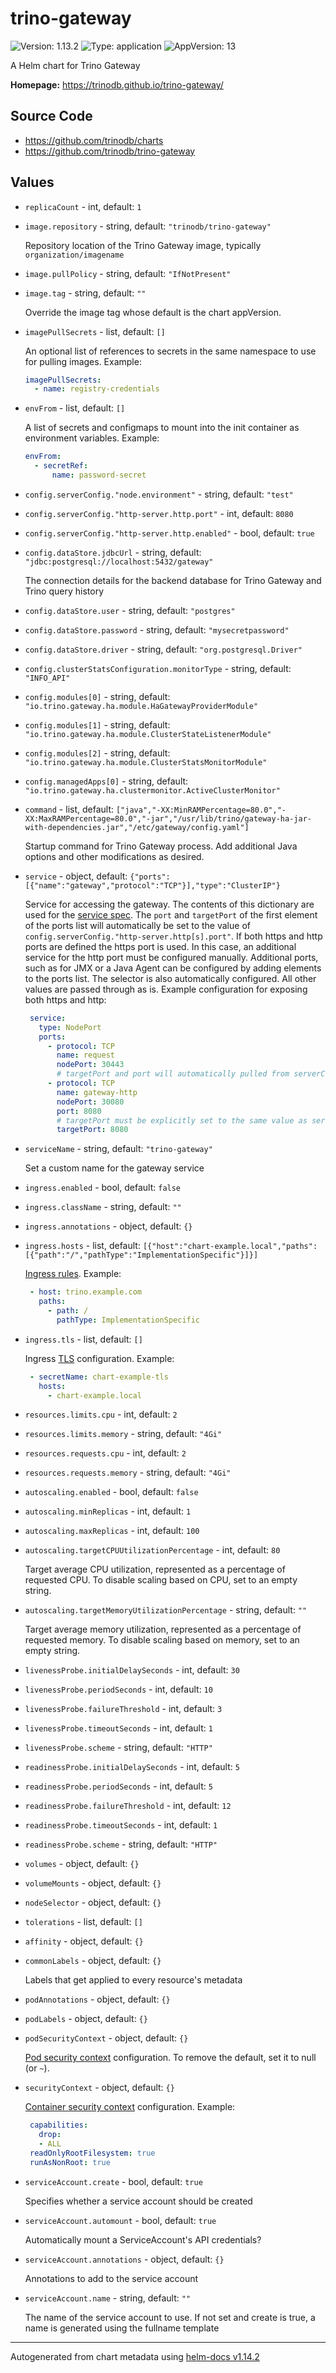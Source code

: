 # trino-gateway

![Version: 1.13.2](https://img.shields.io/badge/Version-1.13.2-informational?style=flat-square) ![Type: application](https://img.shields.io/badge/Type-application-informational?style=flat-square) ![AppVersion: 13](https://img.shields.io/badge/AppVersion-13-informational?style=flat-square)

A Helm chart for Trino Gateway

**Homepage:** <https://trinodb.github.io/trino-gateway/>

## Source Code

* <https://github.com/trinodb/charts>
* <https://github.com/trinodb/trino-gateway>

## Values
* `replicaCount` - int, default: `1`
* `image.repository` - string, default: `"trinodb/trino-gateway"`  

  Repository location of the Trino Gateway image, typically `organization/imagename`
* `image.pullPolicy` - string, default: `"IfNotPresent"`
* `image.tag` - string, default: `""`  

  Override the image tag whose default is the chart appVersion.
* `imagePullSecrets` - list, default: `[]`  

  An optional list of references to secrets in the same namespace to use for pulling images.
  Example:
  ```yaml
  imagePullSecrets:
    - name: registry-credentials
  ```
* `envFrom` - list, default: `[]`  

  A list of secrets and configmaps to mount into the init container as environment variables.
  Example:
  ```yaml
  envFrom:
    - secretRef:
        name: password-secret
  ```
* `config.serverConfig."node.environment"` - string, default: `"test"`
* `config.serverConfig."http-server.http.port"` - int, default: `8080`
* `config.serverConfig."http-server.http.enabled"` - bool, default: `true`
* `config.dataStore.jdbcUrl` - string, default: `"jdbc:postgresql://localhost:5432/gateway"`  

  The connection details for the backend database for Trino Gateway and Trino query history
* `config.dataStore.user` - string, default: `"postgres"`
* `config.dataStore.password` - string, default: `"mysecretpassword"`
* `config.dataStore.driver` - string, default: `"org.postgresql.Driver"`
* `config.clusterStatsConfiguration.monitorType` - string, default: `"INFO_API"`
* `config.modules[0]` - string, default: `"io.trino.gateway.ha.module.HaGatewayProviderModule"`
* `config.modules[1]` - string, default: `"io.trino.gateway.ha.module.ClusterStateListenerModule"`
* `config.modules[2]` - string, default: `"io.trino.gateway.ha.module.ClusterStatsMonitorModule"`
* `config.managedApps[0]` - string, default: `"io.trino.gateway.ha.clustermonitor.ActiveClusterMonitor"`
* `command` - list, default: `["java","-XX:MinRAMPercentage=80.0","-XX:MaxRAMPercentage=80.0","-jar","/usr/lib/trino/gateway-ha-jar-with-dependencies.jar","/etc/gateway/config.yaml"]`  

  Startup command for Trino Gateway process. Add additional Java options and other modifications as desired.
* `service` - object, default: `{"ports":[{"name":"gateway","protocol":"TCP"}],"type":"ClusterIP"}`  

  Service for accessing the gateway. The contents of this dictionary are used  for the [service spec](https://kubernetes.io/docs/concepts/services-networking/service/#type-nodeport). The `port` and `targetPort` of the first element of the ports list will automatically be set to the value of `config.serverConfig."http-server.http[s].port"`. If both https and http ports are defined the https port is used. In this case, an additional service for the http port must be configured manually. Additional ports, such as for JMX or a Java Agent can be configured by adding elements to the ports list. The selector is also automatically configured. All other values are passed through as is.  Example configuration for exposing both https and http:
  ```yaml
   service:
     type: NodePort
     ports:
       - protocol: TCP
         name: request
         nodePort: 30443
         # targetPort and port will automatically pulled from serverConfig.http-server.https.port
       - protocol: TCP
         name: gateway-http
         nodePort: 30080
         port: 8080
         # targetPort must be explicitly set to the same value as serverConfig.http-server.http.port
         targetPort: 8080
  ```
* `serviceName` - string, default: `"trino-gateway"`  

  Set a custom name for the gateway service
* `ingress.enabled` - bool, default: `false`
* `ingress.className` - string, default: `""`
* `ingress.annotations` - object, default: `{}`
* `ingress.hosts` - list, default: `[{"host":"chart-example.local","paths":[{"path":"/","pathType":"ImplementationSpecific"}]}]`  

  [Ingress rules](https://kubernetes.io/docs/concepts/services-networking/ingress/#ingress-rules).
  Example:
  ```yaml
   - host: trino.example.com
     paths:
       - path: /
         pathType: ImplementationSpecific
  ```
* `ingress.tls` - list, default: `[]`  

  Ingress [TLS](https://kubernetes.io/docs/concepts/services-networking/ingress/#tls) configuration.
  Example:
  ```yaml
   - secretName: chart-example-tls
     hosts:
       - chart-example.local
  ```
* `resources.limits.cpu` - int, default: `2`
* `resources.limits.memory` - string, default: `"4Gi"`
* `resources.requests.cpu` - int, default: `2`
* `resources.requests.memory` - string, default: `"4Gi"`
* `autoscaling.enabled` - bool, default: `false`
* `autoscaling.minReplicas` - int, default: `1`
* `autoscaling.maxReplicas` - int, default: `100`
* `autoscaling.targetCPUUtilizationPercentage` - int, default: `80`  

  Target average CPU utilization, represented as a percentage of requested CPU. To disable scaling based on CPU, set to an empty string.
* `autoscaling.targetMemoryUtilizationPercentage` - string, default: `""`  

  Target average memory utilization, represented as a percentage of requested memory. To disable scaling based on memory, set to an empty string.
* `livenessProbe.initialDelaySeconds` - int, default: `30`
* `livenessProbe.periodSeconds` - int, default: `10`
* `livenessProbe.failureThreshold` - int, default: `3`
* `livenessProbe.timeoutSeconds` - int, default: `1`
* `livenessProbe.scheme` - string, default: `"HTTP"`
* `readinessProbe.initialDelaySeconds` - int, default: `5`
* `readinessProbe.periodSeconds` - int, default: `5`
* `readinessProbe.failureThreshold` - int, default: `12`
* `readinessProbe.timeoutSeconds` - int, default: `1`
* `readinessProbe.scheme` - string, default: `"HTTP"`
* `volumes` - object, default: `{}`
* `volumeMounts` - object, default: `{}`
* `nodeSelector` - object, default: `{}`
* `tolerations` - list, default: `[]`
* `affinity` - object, default: `{}`
* `commonLabels` - object, default: `{}`  

  Labels that get applied to every resource's metadata
* `podAnnotations` - object, default: `{}`
* `podLabels` - object, default: `{}`
* `podSecurityContext` - object, default: `{}`  

  [Pod security context](https://kubernetes.io/docs/tasks/configure-pod-container/security-context/#set-the-security-context-for-a-pod) configuration. To remove the default, set it to null (or `~`).
* `securityContext` - object, default: `{}`  

  [Container security context](https://kubernetes.io/docs/tasks/configure-pod-container/security-context/#set-the-security-context-for-a-container) configuration.
  Example:
  ```yaml
   capabilities:
     drop:
     - ALL
   readOnlyRootFilesystem: true
   runAsNonRoot: true
  ```
* `serviceAccount.create` - bool, default: `true`  

  Specifies whether a service account should be created
* `serviceAccount.automount` - bool, default: `true`  

  Automatically mount a ServiceAccount's API credentials?
* `serviceAccount.annotations` - object, default: `{}`  

  Annotations to add to the service account
* `serviceAccount.name` - string, default: `""`  

  The name of the service account to use. If not set and create is true, a name is generated using the fullname template

----------------------------------------------
Autogenerated from chart metadata using [helm-docs v1.14.2](https://github.com/norwoodj/helm-docs/releases/v1.14.2)
